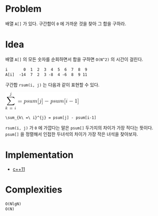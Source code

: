 # Problem

배열 `A[]` 가 있다. 구간합이 `0` 에 가까운 것을 찾아 그 합을 구하라.

# Idea

배열 `A[]` 의 모든 숫자를 순회하면서 합을 구하면 `O(N^2)` 의 시간이 걸린다.

```
i       0  1  2  3  4  5  6  7  8  9
A[i]  -14  7  2  3 -8  4 -6  8  9 11
```

구간합 `rsum(i, j)` 는 다음과 같이 표현할 수 있다.

![](partial_sum_range_which_is_close_to_zero.png)

```
\sum_{k\ =\ i}^{j} = psum[j] - psum[i-1]
```

`rsum(i, j)` 가 `0` 에 가깝다는 말은 `psum[]` 두가지의 차이가 가장 적다는
뜻이다. `psum[]` 을 정렬해서 인접한 두녀석의 차이가 가장 작은 녀석을 찾아보자.

# Implementation

* [c++11](a.cpp)

# Complexities

```
O(NlgN)
O(N)
```
